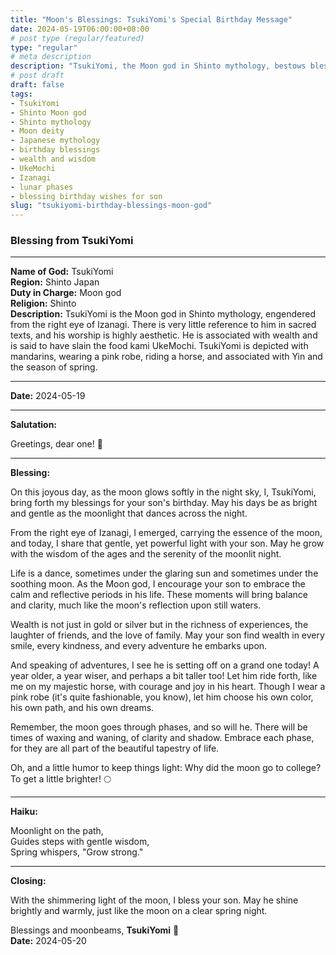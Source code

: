 ```yaml
---
title: "Moon's Blessings: TsukiYomi's Special Birthday Message"
date: 2024-05-19T06:00:00+08:00
# post type (regular/featured)
type: "regular"
# meta description
description: "TsukiYomi, the Moon god in Shinto mythology, bestows blessings on a young boy's birthday. Discover the lore and beauty of TsukiYomi, associated with wealth, wisdom, and the serene light of the moon. "
# post draft
draft: false
tags:
- TsukiYomi
- Shinto Moon god
- Shinto mythology
- Moon deity
- Japanese mythology
- birthday blessings
- wealth and wisdom
- UkeMochi
- Izanagi
- lunar phases
- blessing birthday wishes for son
slug: "tsukiyomi-birthday-blessings-moon-god"
---
```


### Blessing from TsukiYomi

---

**Name of God:** TsukiYomi  
**Region:** Shinto Japan  
**Duty in Charge:** Moon god  
**Religion:** Shinto  
**Description:** TsukiYomi is the Moon god in Shinto mythology, engendered from the right eye of Izanagi. There is very little reference to him in sacred texts, and his worship is highly aesthetic. He is associated with wealth and is said to have slain the food kami UkeMochi. TsukiYomi is depicted with mandarins, wearing a pink robe, riding a horse, and associated with Yin and the season of spring.

---

**Date:** 2024-05-19

---

**Salutation:**

Greetings, dear one! 🌙

---

**Blessing:**

On this joyous day, as the moon glows softly in the night sky, I, TsukiYomi, bring forth my blessings for your son's birthday. May his days be as bright and gentle as the moonlight that dances across the night. 

From the right eye of Izanagi, I emerged, carrying the essence of the moon, and today, I share that gentle, yet powerful light with your son. May he grow with the wisdom of the ages and the serenity of the moonlit night.

Life is a dance, sometimes under the glaring sun and sometimes under the soothing moon. As the Moon god, I encourage your son to embrace the calm and reflective periods in his life. These moments will bring balance and clarity, much like the moon's reflection upon still waters.

Wealth is not just in gold or silver but in the richness of experiences, the laughter of friends, and the love of family. May your son find wealth in every smile, every kindness, and every adventure he embarks upon.

And speaking of adventures, I see he is setting off on a grand one today! A year older, a year wiser, and perhaps a bit taller too! Let him ride forth, like me on my majestic horse, with courage and joy in his heart. Though I wear a pink robe (it's quite fashionable, you know), let him choose his own color, his own path, and his own dreams.

Remember, the moon goes through phases, and so will he. There will be times of waxing and waning, of clarity and shadow. Embrace each phase, for they are all part of the beautiful tapestry of life.

Oh, and a little humor to keep things light: Why did the moon go to college? To get a little brighter! 🌕

---

**Haiku:**

Moonlight on the path,  
Guides steps with gentle wisdom,  
Spring whispers, "Grow strong."

---

**Closing:**

With the shimmering light of the moon, I bless your son. May he shine brightly and warmly, just like the moon on a clear spring night.

Blessings and moonbeams,
**TsukiYomi** 🌙  
**Date:** 2024-05-20